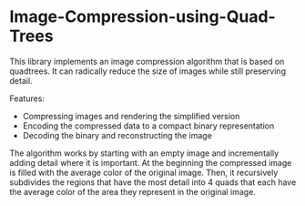 # Image-Compression-using-Quad-Trees

This library implements an image compression algorithm that is based on quadtrees. It can radically reduce the size of images while still preserving detail.

Features:
* Compressing images and rendering the simplified version
* Encoding the compressed data to a compact binary representation
* Decoding the binary and reconstructing the image

The algorithm works by starting with an empty image and incrementally adding detail where it is important. At the beginning the compressed image is filled with the average color of the original image. Then, it recursively subdivides the regions that have the most detail into 4 quads that each have the average color of the area they represent in the original image.
